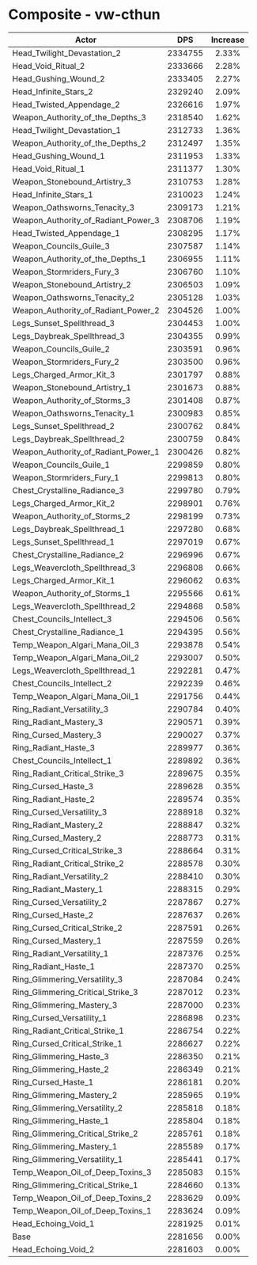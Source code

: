 # Composite - vw-cthun
| Actor | DPS | Increase |
|---|:---:|:---:|
|Head_Twilight_Devastation_2|2334755|2.33%|
|Head_Void_Ritual_2|2333666|2.28%|
|Head_Gushing_Wound_2|2333405|2.27%|
|Head_Infinite_Stars_2|2329240|2.09%|
|Head_Twisted_Appendage_2|2326616|1.97%|
|Weapon_Authority_of_the_Depths_3|2318540|1.62%|
|Head_Twilight_Devastation_1|2312733|1.36%|
|Weapon_Authority_of_the_Depths_2|2312497|1.35%|
|Head_Gushing_Wound_1|2311953|1.33%|
|Head_Void_Ritual_1|2311377|1.30%|
|Weapon_Stonebound_Artistry_3|2310753|1.28%|
|Head_Infinite_Stars_1|2310023|1.24%|
|Weapon_Oathsworns_Tenacity_3|2309173|1.21%|
|Weapon_Authority_of_Radiant_Power_3|2308706|1.19%|
|Head_Twisted_Appendage_1|2308295|1.17%|
|Weapon_Councils_Guile_3|2307587|1.14%|
|Weapon_Authority_of_the_Depths_1|2306955|1.11%|
|Weapon_Stormriders_Fury_3|2306760|1.10%|
|Weapon_Stonebound_Artistry_2|2306503|1.09%|
|Weapon_Oathsworns_Tenacity_2|2305128|1.03%|
|Weapon_Authority_of_Radiant_Power_2|2304526|1.00%|
|Legs_Sunset_Spellthread_3|2304453|1.00%|
|Legs_Daybreak_Spellthread_3|2304355|0.99%|
|Weapon_Councils_Guile_2|2303591|0.96%|
|Weapon_Stormriders_Fury_2|2303500|0.96%|
|Legs_Charged_Armor_Kit_3|2301797|0.88%|
|Weapon_Stonebound_Artistry_1|2301673|0.88%|
|Weapon_Authority_of_Storms_3|2301408|0.87%|
|Weapon_Oathsworns_Tenacity_1|2300983|0.85%|
|Legs_Sunset_Spellthread_2|2300762|0.84%|
|Legs_Daybreak_Spellthread_2|2300759|0.84%|
|Weapon_Authority_of_Radiant_Power_1|2300426|0.82%|
|Weapon_Councils_Guile_1|2299859|0.80%|
|Weapon_Stormriders_Fury_1|2299813|0.80%|
|Chest_Crystalline_Radiance_3|2299780|0.79%|
|Legs_Charged_Armor_Kit_2|2298901|0.76%|
|Weapon_Authority_of_Storms_2|2298199|0.73%|
|Legs_Daybreak_Spellthread_1|2297280|0.68%|
|Legs_Sunset_Spellthread_1|2297019|0.67%|
|Chest_Crystalline_Radiance_2|2296996|0.67%|
|Legs_Weavercloth_Spellthread_3|2296808|0.66%|
|Legs_Charged_Armor_Kit_1|2296062|0.63%|
|Weapon_Authority_of_Storms_1|2295566|0.61%|
|Legs_Weavercloth_Spellthread_2|2294868|0.58%|
|Chest_Councils_Intellect_3|2294506|0.56%|
|Chest_Crystalline_Radiance_1|2294395|0.56%|
|Temp_Weapon_Algari_Mana_Oil_3|2293878|0.54%|
|Temp_Weapon_Algari_Mana_Oil_2|2293007|0.50%|
|Legs_Weavercloth_Spellthread_1|2292281|0.47%|
|Chest_Councils_Intellect_2|2292239|0.46%|
|Temp_Weapon_Algari_Mana_Oil_1|2291756|0.44%|
|Ring_Radiant_Versatility_3|2290784|0.40%|
|Ring_Radiant_Mastery_3|2290571|0.39%|
|Ring_Cursed_Mastery_3|2290027|0.37%|
|Ring_Radiant_Haste_3|2289977|0.36%|
|Chest_Councils_Intellect_1|2289892|0.36%|
|Ring_Radiant_Critical_Strike_3|2289675|0.35%|
|Ring_Cursed_Haste_3|2289628|0.35%|
|Ring_Radiant_Haste_2|2289574|0.35%|
|Ring_Cursed_Versatility_3|2288918|0.32%|
|Ring_Radiant_Mastery_2|2288847|0.32%|
|Ring_Cursed_Mastery_2|2288773|0.31%|
|Ring_Cursed_Critical_Strike_3|2288664|0.31%|
|Ring_Radiant_Critical_Strike_2|2288578|0.30%|
|Ring_Radiant_Versatility_2|2288410|0.30%|
|Ring_Radiant_Mastery_1|2288315|0.29%|
|Ring_Cursed_Versatility_2|2287867|0.27%|
|Ring_Cursed_Haste_2|2287637|0.26%|
|Ring_Cursed_Critical_Strike_2|2287591|0.26%|
|Ring_Cursed_Mastery_1|2287559|0.26%|
|Ring_Radiant_Versatility_1|2287376|0.25%|
|Ring_Radiant_Haste_1|2287370|0.25%|
|Ring_Glimmering_Versatility_3|2287084|0.24%|
|Ring_Glimmering_Critical_Strike_3|2287012|0.23%|
|Ring_Glimmering_Mastery_3|2287000|0.23%|
|Ring_Cursed_Versatility_1|2286898|0.23%|
|Ring_Radiant_Critical_Strike_1|2286754|0.22%|
|Ring_Cursed_Critical_Strike_1|2286627|0.22%|
|Ring_Glimmering_Haste_3|2286350|0.21%|
|Ring_Glimmering_Haste_2|2286349|0.21%|
|Ring_Cursed_Haste_1|2286181|0.20%|
|Ring_Glimmering_Mastery_2|2285965|0.19%|
|Ring_Glimmering_Versatility_2|2285818|0.18%|
|Ring_Glimmering_Haste_1|2285804|0.18%|
|Ring_Glimmering_Critical_Strike_2|2285761|0.18%|
|Ring_Glimmering_Mastery_1|2285589|0.17%|
|Ring_Glimmering_Versatility_1|2285441|0.17%|
|Temp_Weapon_Oil_of_Deep_Toxins_3|2285083|0.15%|
|Ring_Glimmering_Critical_Strike_1|2284660|0.13%|
|Temp_Weapon_Oil_of_Deep_Toxins_2|2283629|0.09%|
|Temp_Weapon_Oil_of_Deep_Toxins_1|2283624|0.09%|
|Head_Echoing_Void_1|2281925|0.01%|
|Base|2281656|0.00%|
|Head_Echoing_Void_2|2281603|0.00%|

